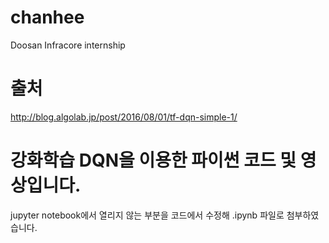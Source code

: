 # chanhee
Doosan Infracore internship

# 출처 
http://blog.algolab.jp/post/2016/08/01/tf-dqn-simple-1/

# 강화학습 DQN을 이용한 파이썬 코드 및 영상입니다.
jupyter notebook에서 열리지 않는 부분을 코드에서 수정해 .ipynb 파일로 첨부하였습니다.
